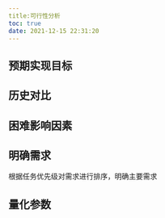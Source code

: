 ```yaml
---
title:可行性分析
toc: true
date: 2021-12-15 22:31:20
---
```


## 预期实现目标

## 历史对比

## 困难影响因素

## 明确需求

根据任务优先级对需求进行排序，明确主要需求

## 量化参数
